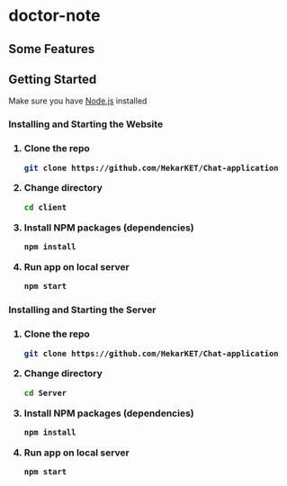 # doctor-note



## Some Features

## Getting Started

<p>Make sure you have <a href="https://nodejs.org">Node.js</a> installed</p>
<h3>Installing and Starting the Website<h3>
   
1. Clone the repo
   ```sh
   git clone https://github.com/HekarKET/Chat-application
   ```
2. Change directory
   ```sh
   cd client
   ```
3. Install NPM packages (dependencies)
   ```sh
   npm install
   ```
4. Run app on local server
   ```sh
   npm start
   ```
<h3>Installing and Starting the Server<h3>
   
1. Clone the repo
   ```sh
   git clone https://github.com/HekarKET/Chat-application
   ```
2. Change directory
   ```sh
   cd Server
   ```
3. Install NPM packages (dependencies)
   ```sh
   npm install
   ```
4. Run app on local server
   ```sh
   npm start
   ```
